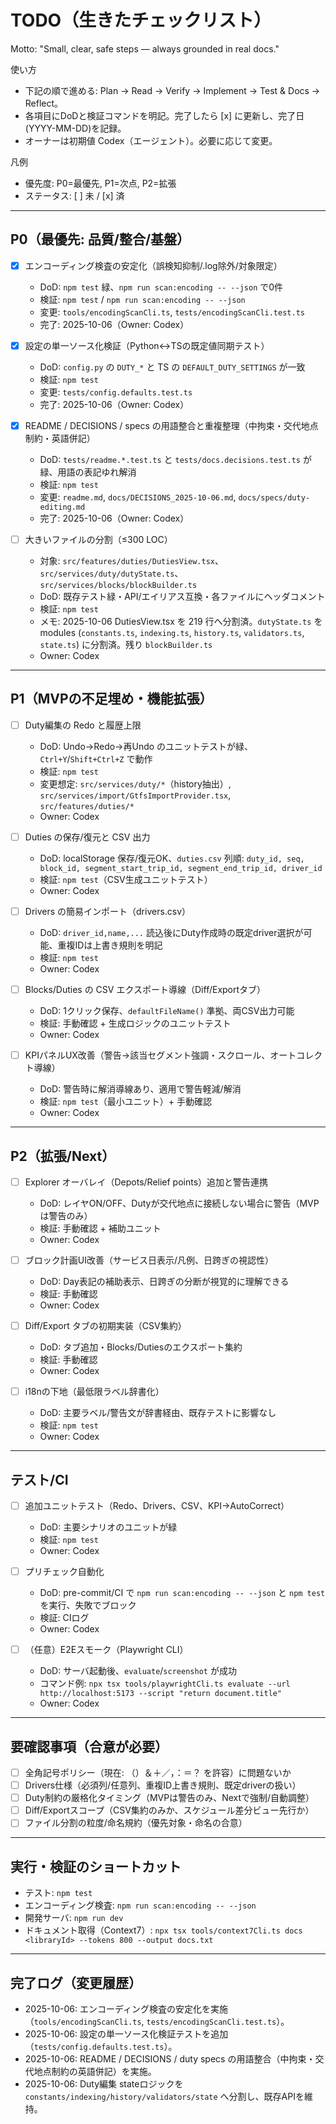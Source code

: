 <!--
  docs/TODO.md
  どこ: docs/
  なに: プロジェクトの「生きた」TODOチェックリスト。優先度/DoD/検証コマンドを併記し、実作業の進行に合わせて [ ]→[x] を更新する。
  なぜ: Small, clear, safe steps を実践し、実装/テスト/ドキュメント整合を一元管理するため。
-->

# TODO（生きたチェックリスト）

Motto: "Small, clear, safe steps — always grounded in real docs."

使い方
- 下記の順で進める: Plan → Read → Verify → Implement → Test & Docs → Reflect。
- 各項目にDoDと検証コマンドを明記。完了したら [x] に更新し、完了日(YYYY-MM-DD)を記録。
- オーナーは初期値 Codex（エージェント）。必要に応じて変更。

凡例
- 優先度: P0=最優先, P1=次点, P2=拡張
- ステータス: [ ] 未 / [x] 済

---

## P0（最優先: 品質/整合/基盤）

- [x] エンコーディング検査の安定化（誤検知抑制/.log除外/対象限定）
  - DoD: `npm test` 緑、`npm run scan:encoding -- --json` で0件
  - 検証: `npm test` / `npm run scan:encoding -- --json`
  - 変更: `tools/encodingScanCli.ts`, `tests/encodingScanCli.test.ts`
  - 完了: 2025-10-06（Owner: Codex）

- [x] 設定の単一ソース化検証（Python↔TSの既定値同期テスト）
  - DoD: `config.py` の `DUTY_*` と TS の `DEFAULT_DUTY_SETTINGS` が一致
  - 検証: `npm test`
  - 変更: `tests/config.defaults.test.ts`
  - 完了: 2025-10-06（Owner: Codex）

- [x] README / DECISIONS / specs の用語整合と重複整理（中拘束・交代地点制約・英語併記）
  - DoD: `tests/readme.*.test.ts` と `tests/docs.decisions.test.ts` が緑、用語の表記ゆれ解消
  - 検証: `npm test`
  - 変更: `readme.md`, `docs/DECISIONS_2025-10-06.md`, `docs/specs/duty-editing.md`
  - 完了: 2025-10-06（Owner: Codex）

- [ ] 大きいファイルの分割（≤300 LOC）
  - 対象: `src/features/duties/DutiesView.tsx`、`src/services/duty/dutyState.ts`、`src/services/blocks/blockBuilder.ts`
  - DoD: 既存テスト緑・API/エイリアス互換・各ファイルにヘッダコメント
  - 検証: `npm test`
  - メモ: 2025-10-06 DutiesView.tsx を 219 行へ分割済。`dutyState.ts` を modules (`constants.ts`, `indexing.ts`, `history.ts`, `validators.ts`, `state.ts`) に分割済。残り `blockBuilder.ts`
  - Owner: Codex

---

## P1（MVPの不足埋め・機能拡張）

- [ ] Duty編集の Redo と履歴上限
  - DoD: Undo→Redo→再Undo のユニットテストが緑、`Ctrl+Y`/`Shift+Ctrl+Z` で動作
  - 検証: `npm test`
  - 変更想定: `src/services/duty/*`（history抽出）, `src/services/import/GtfsImportProvider.tsx`, `src/features/duties/*`
  - Owner: Codex

- [ ] Duties の保存/復元と CSV 出力
  - DoD: localStorage 保存/復元OK、`duties.csv` 列順: `duty_id, seq, block_id, segment_start_trip_id, segment_end_trip_id, driver_id`
  - 検証: `npm test`（CSV生成ユニットテスト）
  - Owner: Codex

- [ ] Drivers の簡易インポート（drivers.csv）
  - DoD: `driver_id,name,...` 読込後にDuty作成時の既定driver選択が可能、重複IDは上書き規則を明記
  - 検証: `npm test`
  - Owner: Codex

- [ ] Blocks/Duties の CSV エクスポート導線（Diff/Exportタブ）
  - DoD: 1クリック保存、`defaultFileName()` 準拠、両CSV出力可能
  - 検証: 手動確認 + 生成ロジックのユニットテスト
  - Owner: Codex

- [ ] KPIパネルUX改善（警告→該当セグメント強調・スクロール、オートコレクト導線）
  - DoD: 警告時に解消導線あり、適用で警告軽減/解消
  - 検証: `npm test`（最小ユニット）+ 手動確認
  - Owner: Codex

---

## P2（拡張/Next）

- [ ] Explorer オーバレイ（Depots/Relief points）追加と警告連携
  - DoD: レイヤON/OFF、Dutyが交代地点に接続しない場合に警告（MVPは警告のみ）
  - 検証: 手動確認 + 補助ユニット
  - Owner: Codex

- [ ] ブロック計画UI改善（サービス日表示/凡例、日跨ぎの視認性）
  - DoD: Day表記の補助表示、日跨ぎの分断が視覚的に理解できる
  - 検証: 手動確認
  - Owner: Codex

- [ ] Diff/Export タブの初期実装（CSV集約）
  - DoD: タブ追加・Blocks/Dutiesのエクスポート集約
  - 検証: 手動確認
  - Owner: Codex

- [ ] i18nの下地（最低限ラベル辞書化）
  - DoD: 主要ラベル/警告文が辞書経由、既存テストに影響なし
  - 検証: `npm test`
  - Owner: Codex

---

## テスト/CI

- [ ] 追加ユニットテスト（Redo、Drivers、CSV、KPI→AutoCorrect）
  - DoD: 主要シナリオのユニットが緑
  - 検証: `npm test`
  - Owner: Codex

- [ ] プリチェック自動化
  - DoD: pre-commit/CI で `npm run scan:encoding -- --json` と `npm test` を実行、失敗でブロック
  - 検証: CIログ
  - Owner: Codex

- [ ] （任意）E2Eスモーク（Playwright CLI）
  - DoD: サーバ起動後、`evaluate`/`screenshot` が成功
  - コマンド例: `npx tsx tools/playwrightCli.ts evaluate --url http://localhost:5173 --script "return document.title"`
  - Owner: Codex

---

## 要確認事項（合意が必要）

- [ ] 全角記号ポリシー（現在: （）＆＋／，：＝？ を許容）に問題ないか
- [ ] Drivers仕様（必須列/任意列、重複ID上書き規則、既定driverの扱い）
- [ ] Duty制約の厳格化タイミング（MVPは警告のみ、Nextで強制/自動調整）
- [ ] Diff/Exportスコープ（CSV集約のみか、スケジュール差分ビュー先行か）
- [ ] ファイル分割の粒度/命名規約（優先対象・命名の合意）

---

## 実行・検証のショートカット

- テスト: `npm test`
- エンコーディング検査: `npm run scan:encoding -- --json`
- 開発サーバ: `npm run dev`
- ドキュメント取得（Context7）: `npx tsx tools/context7Cli.ts docs <libraryId> --tokens 800 --output docs.txt`

---

## 完了ログ（変更履歴）

- 2025-10-06: エンコーディング検査の安定化を実施（`tools/encodingScanCli.ts`, `tests/encodingScanCli.test.ts`）。
- 2025-10-06: 設定の単一ソース化検証テストを追加（`tests/config.defaults.test.ts`）。
- 2025-10-06: README / DECISIONS / duty specs の用語整合（中拘束・交代地点制約の英語併記）を実施。
- 2025-10-06: Duty編集 stateロジックを `constants/indexing/history/validators/state` へ分割し、既存APIを維持。
